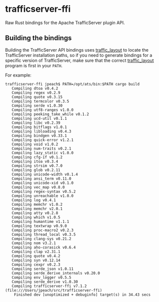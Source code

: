 # trafficserver-ffi
Raw Rust bindings for the Apache TrafficServer plugin API.

## Building the bindings

Building the TrafficServer API bindings uses
[traffic_layout](https://docs.trafficserver.apache.org/en/latest/appendices/command-line/traffic_layout.en.html)
to locate the TrafficServer installation paths, so if you need to generate
bindings for a specific version of TrafficServer, make sure that the correct
[traffic_layout](https://docs.trafficserver.apache.org/en/latest/appendices/command-line/traffic_layout.en.html)
program is first in your `PATH`.

For example:
```
trafficserver-ffi jpeach$ PATH=/opt/ats/bin:$PATH cargo build
   Compiling dtoa v0.4.2
   Compiling regex v0.2.9
   Compiling quote v0.3.15
   Compiling termcolor v0.3.5
   Compiling serde v1.0.30
   Compiling utf8-ranges v1.0.0
   Compiling peeking_take_while v0.1.2
   Compiling ucd-util v0.1.1
   Compiling libc v0.2.39
   Compiling bitflags v1.0.1
   Compiling libloading v0.4.3
   Compiling bindgen v0.33.1
   Compiling quick-error v1.2.1
   Compiling void v1.0.2
   Compiling num-traits v0.2.1
   Compiling lazy_static v1.0.0
   Compiling cfg-if v0.1.2
   Compiling itoa v0.3.4
   Compiling strsim v0.7.0
   Compiling glob v0.2.11
   Compiling unicode-width v0.1.4
   Compiling ansi_term v0.11.0
   Compiling unicode-xid v0.1.0
   Compiling vec_map v0.8.0
   Compiling regex-syntax v0.5.2
   Compiling unreachable v1.0.0
   Compiling log v0.4.1
   Compiling memchr v1.0.2
   Compiling memchr v2.0.1
   Compiling atty v0.2.8
   Compiling which v1.0.5
   Compiling humantime v1.1.1
   Compiling textwrap v0.9.0
   Compiling proc-macro2 v0.2.3
   Compiling thread_local v0.3.5
   Compiling clang-sys v0.21.2
   Compiling nom v3.2.1
   Compiling aho-corasick v0.6.4
   Compiling clap v2.31.1
   Compiling quote v0.4.2
   Compiling syn v0.12.14
   Compiling cexpr v0.2.3
   Compiling serde_json v1.0.11
   Compiling serde_derive_internals v0.20.0
   Compiling env_logger v0.5.5
   Compiling serde_derive v1.0.30
   Compiling trafficserver-ffi v7.1.2 (file:///Users/jpeach/src/trafficserver-ffi)
    Finished dev [unoptimized + debuginfo] target(s) in 34.43 secs
```
